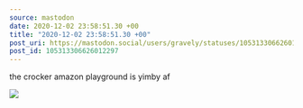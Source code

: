 ```yaml
---
source: mastodon
date: 2020-12-02 23:58:51.30 +00
title: "2020-12-02 23:58:51.30 +00"
post_uri: https://mastodon.social/users/gravely/statuses/105313306626012297
post_id: 105313306626012297
---
```

the crocker amazon playground is yimby af


![](/images/105313306591882567.jpg)

